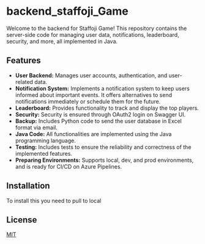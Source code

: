 # backend_staffoji_Game

Welcome to the backend for Staffoji Game! This repository contains the server-side code for managing user data, notifications, leaderboard, security, and more, all implemented in Java.


## Features
- **User Backend:** Manages user accounts, authentication, and user-related data.
- **Notification System:** Implements a notification system to keep users informed about important events. It offers alternatives to send notifications immediately or schedule them for the future.
- **Leaderboard:** Provides functionality to track and display the top players.
- **Security:** Security is ensured through OAuth2 login on Swagger UI.
- **Backup:** Includes Python code to send the user database in Excel format via email.
- **Java Code:** All functionalities are implemented using the Java programming language.
- **Testing:** Includes tests to ensure the reliability and correctness of the implemented features.
- **Preparing Environments:** Supports local, dev, and prod environments, and is ready for CI/CD on Azure Pipelines.


## Installation

To install this you need to pull to local 

## License

[MIT](https://choosealicense.com/licenses/mit/)